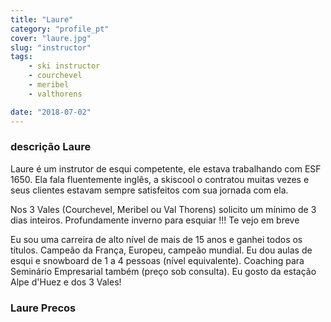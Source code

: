 ```yaml
---
title: "Laure"
category: "profile_pt"
cover: "laure.jpg"
slug: "instructor"
tags:
    - ski instructor
    - courchevel
    - meribel
    - valthorens

date: "2018-07-02"
---
```


### descrição Laure
Laure é um instrutor de esqui competente, ele estava trabalhando com ESF 1650. Ela fala fluentemente inglês, a skiscool o contratou muitas vezes e seus clientes estavam sempre satisfeitos com sua jornada com ela.

Nos 3 Vales (Courchevel, Meribel ou Val Thorens) solicito um mínimo de 3 dias inteiros.
Profundamente inverno para esquiar !!!
Te vejo em breve

Eu sou uma carreira de alto nível de mais de 15 anos e ganhei todos os títulos.
Campeão da França, Europeu, campeão mundial.
Eu dou aulas de esqui e snowboard de 1 a 4 pessoas (nível equivalente).
Coaching para Seminário Empresarial também (preço sob consulta). Eu gosto da estação Alpe d'Huez e dos 3 Vales!

 
### Laure Precos
